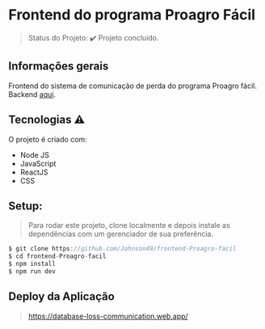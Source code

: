 # Frontend do programa Proagro Fácil

> Status do Projeto: :heavy_check_mark: Projeto concluído.

## Informações gerais
Frontend do sistema de comunicação de perda do programa Proagro fácil. Backend [aqui](https://github.com/Johnson49/backend-Proagro-facil).


## Tecnologias :warning:
O projeto é criado com:

* Node JS
* JavaScript 
* ReactJS
* CSS


## Setup: 
> Para rodar este projeto, clone localmente e depois instale as dependências com um gerenciador de sua preferência.

```javascript
$ git clone https://github.com/Johnson49/frontend-Proagro-facil
$ cd frontend-Proagro-facil
$ npm install 
$ npm run dev
```  


## Deploy da Aplicação 
> https://database-loss-communication.web.app/
